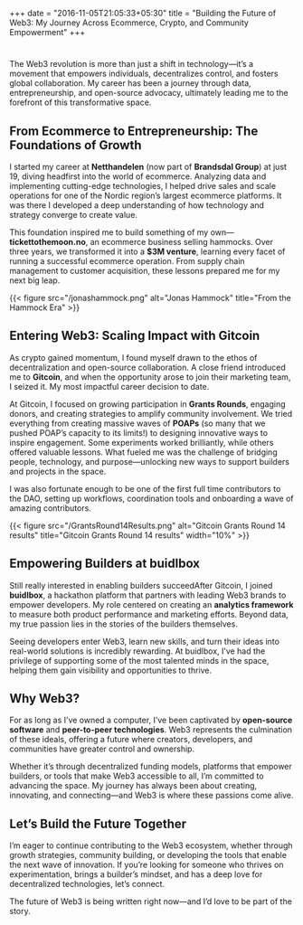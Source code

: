 +++
date = "2016-11-05T21:05:33+05:30"
title = "Building the Future of Web3: My Journey Across Ecommerce, Crypto, and Community Empowerment"
+++

# 

The Web3 revolution is more than just a shift in technology—it’s a movement that empowers individuals, decentralizes control, and fosters global collaboration. My career has been a journey through data, entrepreneurship, and open-source advocacy, ultimately leading me to the forefront of this transformative space.

## From Ecommerce to Entrepreneurship: The Foundations of Growth  

I started my career at **Netthandelen** (now part of **Brandsdal Group**) at just 19, diving headfirst into the world of ecommerce. Analyzing data and implementing cutting-edge technologies, I helped drive sales and scale operations for one of the Nordic region’s largest ecommerce platforms. It was there I developed a deep understanding of how technology and strategy converge to create value.

This foundation inspired me to build something of my own—**tickettothemoon.no**, an ecommerce business selling hammocks. Over three years, we transformed it into a **$3M venture**, learning every facet of running a successful ecommerce operation. From supply chain management to customer acquisition, these lessons prepared me for my next big leap.

{{< figure src="/jonashammock.png" alt="Jonas Hammock" title="From the Hammock Era"  >}}


## Entering Web3: Scaling Impact with Gitcoin  

As crypto gained momentum, I found myself drawn to the ethos of decentralization and open-source collaboration. A close friend introduced me to **Gitcoin**, and when the opportunity arose to join their marketing team, I seized it. My most impactful career decision to date.

At Gitcoin, I focused on growing participation in **Grants Rounds**, engaging donors, and creating strategies to amplify community involvement. We tried everything from creating massive waves of **POAPs** (so many that we pushed POAP’s capacity to its limits!) to designing innovative ways to inspire engagement. Some experiments worked brilliantly, while others offered valuable lessons. What fueled me was the challenge of bridging people, technology, and purpose—unlocking new ways to support builders and projects in the space.  

I was also fortunate enough to be one of the first full time contributors to the DAO, setting up workflows, coordination tools and onboarding a wave of amazing contributors. 

{{< figure src="/GrantsRound14Results.png" alt="Gitcoin Grants Round 14 results" title="Gitcoin Grants Round 14 results" width="10%" >}}

## Empowering Builders at buidlbox  

Still really interested in enabling builders succeedAfter Gitcoin, I joined **buidlbox**, a hackathon platform that partners with leading Web3 brands to empower developers. My role centered on creating an **analytics framework** to measure both product performance and marketing efforts. Beyond data, my true passion lies in the stories of the builders themselves.

Seeing developers enter Web3, learn new skills, and turn their ideas into real-world solutions is incredibly rewarding. At buidlbox, I’ve had the privilege of supporting some of the most talented minds in the space, helping them gain visibility and opportunities to thrive.

## Why Web3?  

For as long as I’ve owned a computer, I’ve been captivated by **open-source software** and **peer-to-peer technologies**. Web3 represents the culmination of these ideals, offering a future where creators, developers, and communities have greater control and ownership.

Whether it’s through decentralized funding models, platforms that empower builders, or tools that make Web3 accessible to all, I’m committed to advancing the space. My journey has always been about creating, innovating, and connecting—and Web3 is where these passions come alive.

## Let’s Build the Future Together  

I’m eager to continue contributing to the Web3 ecosystem, whether through growth strategies, community building, or developing the tools that enable the next wave of innovation. If you’re looking for someone who thrives on experimentation, brings a builder’s mindset, and has a deep love for decentralized technologies, let’s connect.

The future of Web3 is being written right now—and I’d love to be part of the story.